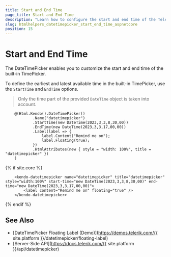 ```yaml
---
title: Start and End Time
page_title: Start and End Time
description: "Learn how to configure the start and end time of the Telerik UI DateTimePicker component for {{ site.framework }}."
slug: htmlhelpers_datetimepicker_start_end_time_aspnetcore
position: 15
---
```


# Start and End Time

The DateTimePicker enables you to customize the start and end time of the built-in TimePicker.

To define the earliest and latest available time in the built-in TimePicker, use the `StartTime` and `EndTime` options.

> Only the time part of the provided `DateTime` object is taken into account.

```HtmlHelper
    @(Html.Kendo().DateTimePicker()
            .Name("datetimepicker")
            .StartTime(new DateTime(2023,3,3,8,30,00))
            .EndTime(new DateTime(2023,3,3,17,00,00))
            .Label(label => {
                label.Content("Remind me on");
                label.Floating(true);
            })
            .HtmlAttributes(new { style = "width: 100%", title = "datetimepicker" })
    )
```
{% if site.core %}
```TagHelper
    <kendo-datetimepicker name="datetimepicker" title="datetimepicker" style="width:100%" start-time="new DateTime(2023,3,3,8,30,00)" end-time="new DateTime(2023,3,3,17,00,00)">
        <label content="Remind me on" floating="true" />
    </kendo-datetimepicker>
```
{% endif %}

## See Also

* [DateTimePicker Floating Label (Demo)](https://demos.telerik.com/{{ site.platform }}/datetimepicker/floating-label)
* [Server-Side API](https://docs.telerik.com/{{ site.platform }}/api/datetimepicker)
